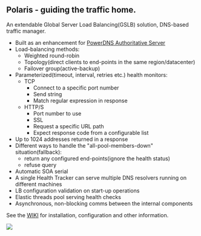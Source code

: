 ## Polaris - guiding the traffic home.

An extendable Global Server Load Balancing(GSLB) solution, DNS-based traffic manager.

* Built as an enhancement for [PowerDNS Authoritative Server](https://www.powerdns.com/auth.html)
* Load-balancing methods:
    * Weighted round-robin
    * Topology(direct clients to end-points in the same region/datacenter)
    * Failover group(active-backup)
* Parameterized(timeout, interval, retries etc.) health monitors:
    * TCP
        * Connect to a specific port number
        * Send string
        * Match regular expression in response
    * HTTP/S
        * Port number to use
        * SSL
        * Request a specific URL path
        * Expect response code from a configurable list
* Up to 1024 addresses returned in a response
* Different ways to handle the "all-pool-members-down" situation(fallback):
    * return any configured end-points(ignore the health status) 
    * refuse query
* Automatic SOA serial
* A single Health Tracker can serve multiple DNS resolvers running on different machines
* LB configuration validation on start-up operations
* Elastic threads pool serving health checks
* Asynchronous, non-blocking comms between the internal components

See the [WIKI](https://github.com/polaris-gslb/polaris-core/wiki) for installation, configuration and other information.

![](https://github.com/polaris-gslb/polaris-core/wiki/overview.jpg)
